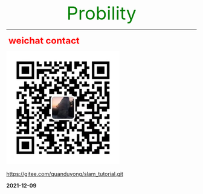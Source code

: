 <center> <font color='green' size=12>Probility</font></center>

---

**<font color='red' size=5> weichat contact</font>**



<img src="images/wei_chat.jpg"  width="300"  height = "300" />

https://gitee.com/quanduyong/slam_tutorial.git

**2021-12-09**





